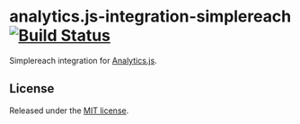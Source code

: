# analytics.js-integration-simplereach [![Build Status][ci-badge]][ci-link]

Simplereach integration for [Analytics.js][].

## License

Released under the [MIT license](License.md).


[Analytics.js]: https://segment.com/docs/libraries/analytics.js/
[ci-link]: https://circleci.com/gh/segment-integrations/analytics.js-integration-simplereach
[ci-badge]: https://circleci.com/gh/segment-integrations/analytics.js-integration-simplereach.svg?style=svg
